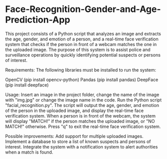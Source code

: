 # Face-Recognition-Gender-and-Age-Prediction-App
This project consists of a Python script that analyzes an image and extracts the age, gender, and emotion of a person, and a real-time face verification system that checks if the person in front of a webcam matches the one in the uploaded image. The purpose of this system is to assist police and surveillance operations by quickly identifying potential suspects or persons of interest.

Requirements:
The following libraries must be installed to run the system:

OpenCV (pip install opencv-python)
Pandas (pip install pandas)
DeepFace (pip install deepface)

Usage:
Insert an image in the project folder, change the name of the image with "img.jpg" or change the image name in the code.
Run the Python script "facial_recognition.py".
The script will output the age, gender, and emotion of the person in the uploaded image, and display the real-time face verification system.
When a person is in front of the webcam, the system will display "MATCH!" if the person matches the uploaded image, or "NO MATCH!" otherwise.
Press "q" to exit the real-time face verification system.

Possible improvements:
Add support for multiple uploaded images.
Implement a database to store a list of known suspects and persons of interest.
Integrate the system with a notification system to alert authorities when a match is found.
